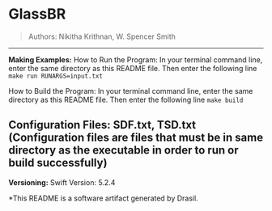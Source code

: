 # GlassBR 
> Authors:  Nikitha Krithnan, W. Spencer Smith
------------------------------------------------------------
**Making Examples:** 
 How to Run the Program:
In your terminal command line, enter the same directory as this README file. Then enter the following line
`make run RUNARGS=input.txt`

How to Build the Program:
In your terminal command line, enter the same directory as this README file. Then enter the following line
`make build`

**Configuration Files:** 
 SDF.txt, TSD.txt
(Configuration files are files that must be in same directory as the executable in order to run or build successfully)
------------------------------------------------------------
**Versioning:** 
 Swift Version: 5.2.4


*This README is a software artifact generated by Drasil.
